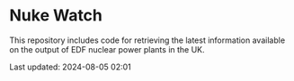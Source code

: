 # Nuke Watch

This repository includes code for retrieving the latest information available on the output of EDF nuclear power plants in the UK.

Last updated: 2024-08-05 02:01